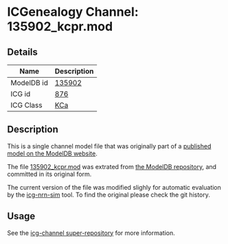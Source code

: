 # ICGenealogy Channel: 135902\_kcpr.mod

## Details

Name | Description
---- | -----------
ModelDB id | [135902](http://senselab.med.yale.edu/ModelDB/ShowModel.cshtml?model=135902)
ICG id | [876](http://icg.neurotheory.ox.ac.uk/channels/5/876)
ICG Class | [KCa](http://icg.neurotheory.ox.ac.uk/channels/5)

## Description

This is a single channel model file that was originally part of a [published model on the ModelDB website](http://senselab.med.yale.edu/ModelDB/ShowModel.cshtml?model=135902).


The file [135902\_kcpr.mod](135902_kcpr.mod) was extrated from [the ModelDB repository](http://senselab.med.yale.edu/ModelDB/ShowModel.cshtml?model=135902), and committed in its original form.

The current version of the file was modified slighly for automatic evaluation by the [icg-nrn-sim](https://github.com/icgenealogy/icg-nrn-sim) tool. To find the original please check the git history.


## Usage

See the [icg-channel super-repository](https://github.com/icgenealogy/icg-channels) for more information.